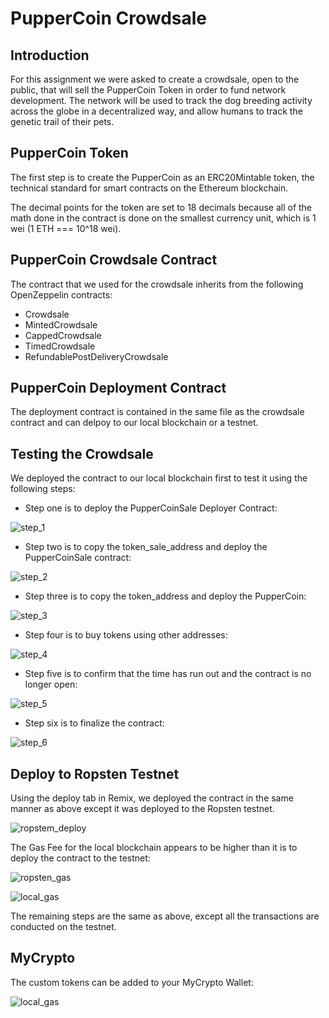 # PupperCoin Crowdsale

## Introduction

For this assignment we were asked to create a crowdsale, open to the public, that will sell the PupperCoin Token in order to fund network development. The network will be used to track the dog breeding activity across the globe in a decentralized way, and allow humans to track the genetic trail of their pets.

## PupperCoin Token

The first step is to create the PupperCoin as an ERC20Mintable token, the technical standard for smart contracts on the Ethereum blockchain.

The decimal points for the token are set to 18 decimals because all of the math done in the contract is done on the smallest currency unit, which is 1 wei (1 ETH === 10^18 wei).

## PupperCoin Crowdsale Contract

The contract that we used for the crowdsale inherits from the following OpenZeppelin contracts:

- Crowdsale
- MintedCrowdsale
- CappedCrowdsale
- TimedCrowdsale
- RefundablePostDeliveryCrowdsale

## PupperCoin Deployment Contract

The deployment contract is contained in the same file as the crowdsale contract and can delpoy to our local blockchain or a testnet.

## Testing the Crowdsale

We deployed the contract to our local blockchain first to test it using the following steps:

- Step one is to deploy the PupperCoinSale Deployer Contract:

![step_1](screenshots/step_1.PNG)

- Step two is to copy the token_sale_address and deploy the PupperCoinSale contract:

![step_2](screenshots/step_2.PNG)

- Step three is to copy the token_address and deploy the PupperCoin:

![step_3](screenshots/step_3.PNG)

- Step four is to buy tokens using other addresses:

![step_4](screenshots/step_4.PNG)

- Step five is to confirm that the time has run out and the contract is no longer open:

![step_5](screenshots/step_5.PNG)

- Step six is to finalize the contract:

![step_6](screenshots/step_6.PNG)

## Deploy to Ropsten Testnet

Using the deploy tab in Remix, we deployed the contract in the same manner as above except it was deployed to the Ropsten testnet. 

![ropstem_deploy](screenshots/ropstem_deploy.PNG)

The Gas Fee for the local blockchain appears to be higher than it is to deploy the contract to the testnet:

![ropsten_gas](screenshots/ropstem_gas.PNG)

![local_gas](screenshots/local_gas.PNG)

The remaining steps are the same as above, except all the transactions are conducted on the testnet.

## MyCrypto

The custom tokens can be added to your MyCrypto Wallet:

![local_gas](screenshots/my_crypto.PNG)












